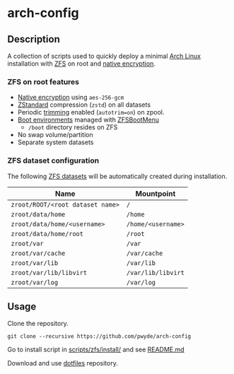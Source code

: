 # arch-config

## Description
A collection of scripts used to quickly deploy a minimal [Arch Linux](https://www.archlinux.org/) installation with [ZFS](https://zfsonlinux.org/) on root and [native encryption](https://wiki.archlinux.org/title/ZFS#Native_encryption).

### ZFS on root features
- [Native encryption](https://wiki.archlinux.org/title/ZFS#Native_encryption) using `aes-256-gcm`
- [ZStandard](https://en.wikipedia.org/wiki/Zstd) compression (`zstd`) on all datasets
- Periodic [trimming](https://wiki.archlinux.org/title/ZFS#Enabling_TRIM) enabled (`autotrim=on`) on zpool.
- [Boot environments](https://docs.zfsbootmenu.org/en/latest/guides/general/bootenvs-and-you.html) managed with [ZFSBootMenu](https://zfsbootmenu.org/)
  - `/boot` directory resides on ZFS
- No swap volume/partition
- Separate system datasets

### ZFS dataset configuration
The following [ZFS datasets](https://wiki.archlinux.org/index.php/ZFS#Creating_datasets) will be automatically created during installation.

| **Name**                         |  **Mountpoint**    |
| ---                              | ---                |
| `zroot/ROOT/<root dataset name>` | `/`                |
| `zroot/data/home`                | `/home`            |
| `zroot/data/home/<username>`     | `/home/<username>` |
| `zroot/data/home/root`           | `/root`            |
| `zroot/var`                      | `/var`             |
| `zroot/var/cache`                | `/var/cache`       |
| `zroot/var/lib`                  | `/var/lib`         |
| `zroot/var/lib/libvirt`          | `/var/lib/libvirt` |
| `zroot/var/log`                  | `/var/log`         |

## Usage
Clone the repository.
```
git clone --recursive https://github.com/pwyde/arch-config
```
Go to install script in [scripts/zfs/install/](scripts/zfs/install/) and see [README.md](scripts/zfs/install/README.md)

Download and use [dotfiles](https://github.com/pwyde/dotfiles) repository.
